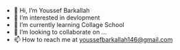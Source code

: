 - 👋 Hi, I’m Youssef Barkallah
- 👀 I’m interested in devlopment
- 🌱 I’m currently learning Collage School
- 💞️ I’m looking to collaborate on ...
- 📫 How to reach me at youssefbarkallah146@gmail.com

<!---
youssef-sources/youssef-sources is a ✨ special ✨ repository because its `README.md` (this file) appears on your GitHub profile.
You can click the Preview link to take a look at your changes.
--->
